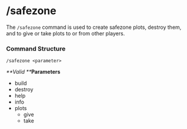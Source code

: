 # /safezone

The `/safezone` command is used to create safezone plots, destroy them, and to give or take plots to or from other players.

### Command Structure

`/safezone <parameter>`

_**Valid **_**Parameters**

* build
* destroy
* help
* info
* plots
  * give
  * take

